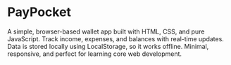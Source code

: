 # PayPocket
A simple, browser-based wallet app built with HTML, CSS, and pure JavaScript. Track income, expenses, and balances with real-time updates. Data is stored locally using LocalStorage, so it works offline. Minimal, responsive, and perfect for learning core web development.
